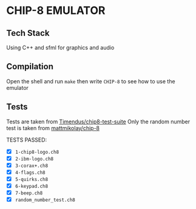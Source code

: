 
# CHIP-8 EMULATOR

## Tech Stack
Using C++ and sfml for graphics and audio

## Compilation
Open the shell and run `make` then write `CHIP-8` to see how to use the emulator

## Tests
Tests are taken from [Timendus/chip8-test-suite](https://github.com/Timendus/chip8-test-suite) 
Only the random number test is taken from [mattmikolay/chip-8](https://github.com/mattmikolay/chip-8)  

TESTS PASSED:

 - [x] `1-chip8-logo.ch8`
 - [x] `2-ibm-logo.ch8`
 - [x] `3-corax+.ch8`
 - [x] `4-flags.ch8`
 - [x] `5-quirks.ch8`
 - [x] `6-keypad.ch8`
 - [x] `7-beep.ch8`
 - [x] `random_number_test.ch8`
